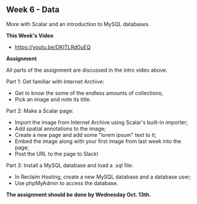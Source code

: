 ## Week 6 - Data

More with Scalar and an introduction to MySQL databases.

**This Week's Video**

- <https://youtu.be/DKITLRd0uEQ>

**Assignment**

All parts of the assignment are discussed in the intro video above.

Part 1: Get familiar with Internet Archive:
- Get to know the some of the endless amounts of collections;
- Pick an image and note its title.

Part 2: Make a Scalar page:
- Import the image from Internet Archive using Scalar's built-in importer;
- Add spatial annotations to the image;
- Create a new page and add some "lorem ipsum" text to it;
- Embed the image along with your first image from last week into the page;
- Post the URL to the page to Slack!

Part 3: Install a MySQL database and load a .sql file:
- In Reclaim Hosting, create a new MySQL database and a database user;
- Use phpMyAdmin to access the database.

**The assignment should be done by Wednesday Oct. 13th.**
